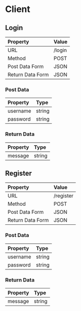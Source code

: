 # Client

## Login

| Property | Value |
|:---------|:------|
| URL | /login |
| Method | POST |
| Post Data Form | JSON |
| Return Data Form | JSON |

### Post Data

| Property | Type |
|:---------|:------|
| username | string |
| password | string |

### Return Data

| Property | Type |
|:---------|:------|
| message | string |

## Register

| Property | Value |
|:---------|:------|
| URL | /register |
| Method | POST |
| Post Data Form | JSON |
| Return Data Form | JSON |

### Post Data

| Property | Type |
|:---------|:------|
| username | string |
| password | string |

### Return Data

| Property | Type |
|:---------|:------|
| message | string |
